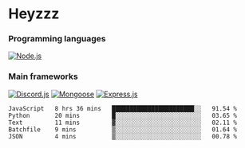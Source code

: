 # Heyzzz  

### Programming languages  

[![Node.js](https://img.shields.io/badge/-Node.js-262626?style=for-the-badge)](https://nodejs.org/ru)

### Main frameworks

[![Discord.js](https://img.shields.io/badge/-Discord.js-262626?style=for-the-badge)](https://www.npmjs.com/package/discord.js) [![Mongoose](https://img.shields.io/badge/-Mongoose-262626?style=for-the-badge)](https://www.npmjs.com/package/mongoose) [![Express.js](https://img.shields.io/badge/-Express.js-262626?style=for-the-badge)](https://www.npmjs.com/package/express)
<!--START_SECTION:waka-->
```text
JavaScript   8 hrs 36 mins   ███████████████████████░░   91.54 % 
Python       20 mins         █░░░░░░░░░░░░░░░░░░░░░░░░   03.65 % 
Text         11 mins         ▓░░░░░░░░░░░░░░░░░░░░░░░░   02.11 % 
Batchfile    9 mins          ▒░░░░░░░░░░░░░░░░░░░░░░░░   01.64 % 
JSON         4 mins          ▒░░░░░░░░░░░░░░░░░░░░░░░░   00.78 % 
```
<!--END_SECTION:waka-->
